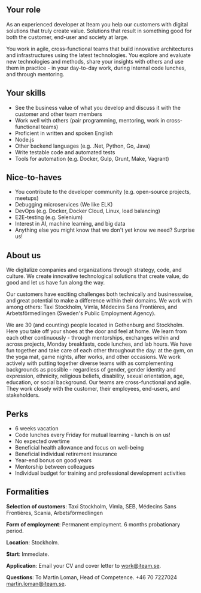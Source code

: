 ## Your role
As an experienced developer at Iteam you help our customers with digital solutions that truly create value. Solutions that result in something good for both the customer, end-user and society at large.

You work in agile, cross-functional teams that build innovative architectures and infrastructures using the latest technologies. You explore and evaluate new technologies and methods, share your insights with others and use them in practice - in your day-to-day work, during internal code lunches, and through mentoring.

## Your skills
* See the business value of what you develop and discuss it with the customer and other team members
* Work well with others (pair programming, mentoring, work in cross-functional teams)
* Proficient in written and spoken English
* Node.js
* Other backend languages (e.g. .Net, Python, Go, Java)
* Write testable code and automated tests
* Tools for automation (e.g. Docker, Gulp, Grunt, Make, Vagrant)

## Nice-to-haves
* You contribute to the developer community (e.g. open-source projects, meetups)
* Debugging microservices (We like ELK)
* DevOps (e.g. Docker, Docker Cloud, Linux, load balancing)
* E2E-testing (e.g. Selenium)
* Interest in AI, machine learning, and big data
* Anything else you might know that we don't yet know we need? Surprise us!

## About us
We digitalize companies and organizations through strategy, code, and culture. We create innovative technological solutions that create value, do good and let us have fun along the way.

Our customers have exciting challenges both technically and businesswise, and great potential to make a difference within their domains. We work with among others: Taxi Stockholm, Vimla, Médecins Sans Frontières, and Arbetsförmedlingen (Sweden's Public Employment Agency).

We are 30 (and counting) people located in Gothenburg and Stockholm. Here you take off your shoes at the door and feel at home. We learn from each other continuously - through mentorships, exchanges within and across projects, Monday breakfasts, code lunches, and lab hours. We have fun together and take care of each other throughout the day: at the gym, on the yoga mat, game nights, after works, and other occasions. We work actively with putting together diverse teams with as complementing backgrounds as possible - regardless of gender, gender identity and expression, ethnicity, religious beliefs, disability, sexual orientation, age, education, or social background. Our teams are cross-functional and agile. They work closely with the customer, their employees, end-users, and stakeholders.

## Perks
* 6 weeks vacation
* Code lunches every Friday for mutual learning - lunch is on us!
* No expected overtime
* Beneficial health allowance and focus on well-being
* Beneficial individual retirement insurance
* Year-end bonus on good years
* Mentorship between colleagues
* Individual budget for training and professional development activities

## Formalities

**Selection of customers**: Taxi Stockholm, Vimla, SEB, Médecins Sans Frontières, Scania, Arbetsförmedlingen

**Form of employment**: Permanent employment. 6 months probationary period.

**Location**: Stockholm.

**Start**: Immediate.

**Application**: Email your CV and cover letter to [work@iteam.se](mailto:work@iteam.se).

**Questions**: To Martin Loman, Head of Competence. +46 70 7227024 [martin.loman@iteam.se](mailto:martin.loman@iteam.se).
